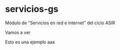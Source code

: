 # servicios-gs
Módulo de "Servicios en red e internet" del ciclo ASIR

Vamos a ver

Esto es una ejemplo
aaa

